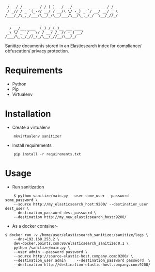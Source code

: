 ```
 / __/ /__ ____ / /_(_)___/ __/__ ___ _________/ / 
 / _// / _ `(_-</ __/ / __/\ \/ -_) _ `/ __/ __/ _ \
/___/_/\_,_/___/\__/_/\__/___/\__/\_,_/_/  \__/_//_/
                                                    
   ____          _ __  _            
  / __/__ ____  (_) /_(_)__ ___ ____
 _\ \/ _ `/ _ \/ / __/ /_ // -_) __/
/___/\_,_/_//_/_/\__/_//__/\__/_/
```

Sanitize documents stored in an Elasticsearch index for compliance/ obfuscation/ privacy protection.

Requirements
============
* Python
* Pip
* Virtualenv

Installation
============
* Create a virtualenv
```shell
    mkvirtualenv sanitizer
```
* Install requirements
```shell
    pip install -r requirements.txt
```
    
Usage
=====
* Run sanitization
```shell
    $ python sanitize/main.py --user some_user --password some_password \
    --source http://my_elasticsearch_host:9200/ --destination_user dest_user \
    --destination_password dest_password \
    --destination http://my_new_elasticsearch_host:9200/
```
* As a docker container-
```shell
$ docker run -v /home/user/elasticsearch_sanitize:/sanitize/logs \
    --dns=192.168.253.2 \
    dev-docker.points.com:80/elasticsearch_sanitize:0.1 \
    python /sanitize/main.py \
    --user admin --password password \
    --source http://source-elastic-host.company.com:9200/ \
    --destination_user admin     --destination_password password  \
    --destination http://destination-elastic-host.company.com:9200/
```